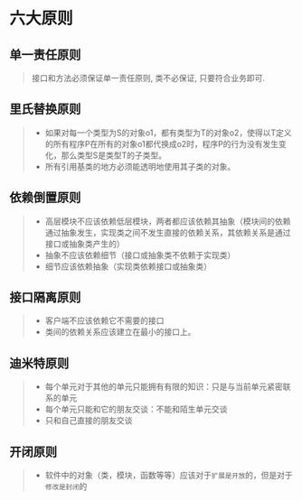 # 六大原则

## 单一责任原则

> 接口和方法必须保证单一责任原则, 类不必保证, 只要符合业务即可.



## 里氏替换原则

> - 如果对每一个类型为S的对象o1，都有类型为T的对象o2，使得以T定义的所有程序P在所有的对象o1都代换成o2时，程序P的行为没有发生变化，那么类型S是类型T的子类型。
> - 所有引用基类的地方必须能透明地使用其子类的对象。

## 依赖倒置原则

> - 高层模块不应该依赖低层模块，两者都应该依赖其抽象（模块间的依赖通过抽象发生，实现类之间不发生直接的依赖关系，其依赖关系是通过接口或抽象类产生的）
> - 抽象不应该依赖细节（接口或抽象类不依赖于实现类）
> - 细节应该依赖抽象（实现类依赖接口或抽象类）

## 接口隔离原则

> - 客户端不应该依赖它不需要的接口
> - 类间的依赖关系应该建立在最小的接口上。

## 迪米特原则

> - 每个单元对于其他的单元只能拥有有限的知识：只是与当前单元紧密联系的单元
> - 每个单元只能和它的朋友交谈：不能和陌生单元交谈
> - 只和自己直接的朋友交谈

## 开闭原则

> - 软件中的对象（类，模块，函数等等）应该对于`扩展是开放`的，但是对于`修改是封闭`的

